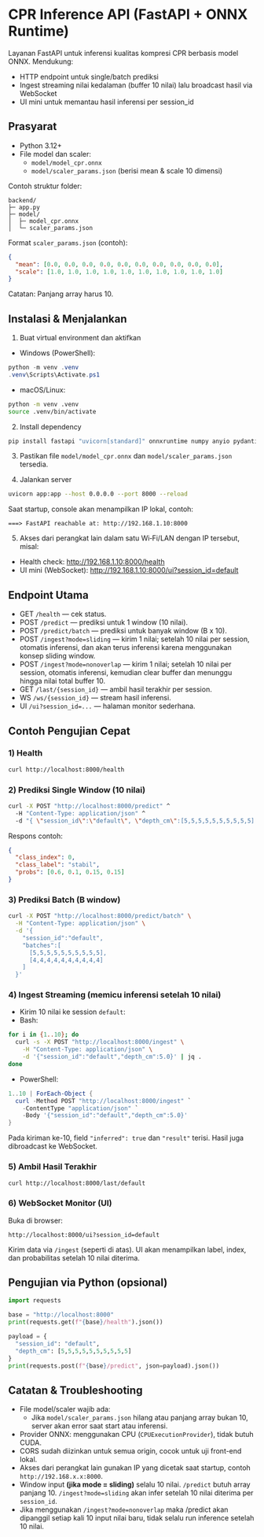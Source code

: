 # CPR Inference API (FastAPI + ONNX Runtime)

Layanan FastAPI untuk inferensi kualitas kompresi CPR berbasis model ONNX. Mendukung:
- HTTP endpoint untuk single/batch prediksi
- Ingest streaming nilai kedalaman (buffer 10 nilai) lalu broadcast hasil via WebSocket
- UI mini untuk memantau hasil inferensi per session_id

## Prasyarat
- Python 3.12+
- File model dan scaler:
  - `model/model_cpr.onnx`
  - `model/scaler_params.json` (berisi mean & scale 10 dimensi)

Contoh struktur folder:
```
backend/
├─ app.py
├─ model/
│  ├─ model_cpr.onnx
│  └─ scaler_params.json
```

Format `scaler_params.json` (contoh):
```json
{
  "mean": [0.0, 0.0, 0.0, 0.0, 0.0, 0.0, 0.0, 0.0, 0.0, 0.0],
  "scale": [1.0, 1.0, 1.0, 1.0, 1.0, 1.0, 1.0, 1.0, 1.0, 1.0]
}
```
Catatan: Panjang array harus 10.

## Instalasi & Menjalankan
1) Buat virtual environment dan aktifkan
- Windows (PowerShell):
```powershell
python -m venv .venv
.venv\Scripts\Activate.ps1
```
- macOS/Linux:
```bash
python -m venv .venv
source .venv/bin/activate
```

2) Install dependency
```bash
pip install fastapi "uvicorn[standard]" onnxruntime numpy anyio pydantic
```

3) Pastikan file `model/model_cpr.onnx` dan `model/scaler_params.json` tersedia.

4) Jalankan server
```bash
uvicorn app:app --host 0.0.0.0 --port 8000 --reload
```
Saat startup, console akan menampilkan IP lokal, contoh:
```
===> FastAPI reachable at: http://192.168.1.10:8000
```

5) Akses dari perangkat lain dalam satu Wi‑Fi/LAN dengan IP tersebut, misal:
- Health check: http://192.168.1.10:8000/health
- UI mini (WebSocket): http://192.168.1.10:8000/ui?session_id=default

## Endpoint Utama
- GET `/health` — cek status.
- POST `/predict` — prediksi untuk 1 window (10 nilai).
- POST `/predict/batch` — prediksi untuk banyak window (B x 10).
- POST `/ingest?mode=sliding` — kirim 1 nilai; setelah 10 nilai per session, otomatis inferensi, dan akan terus inferensi karena menggunakan konsep sliding window.
- POST `/ingest?mode=nonoverlap` — kirim 1 nilai; setelah 10 nilai per session, otomatis inferensi, kemudian clear buffer dan menunggu hingga nilai total buffer 10.
- GET `/last/{session_id}` — ambil hasil terakhir per session.
- WS `/ws/{session_id}` — stream hasil inferensi.
- UI `/ui?session_id=...` — halaman monitor sederhana.

## Contoh Pengujian Cepat

### 1) Health
```bash
curl http://localhost:8000/health
```

### 2) Prediksi Single Window (10 nilai)
```bash
curl -X POST "http://localhost:8000/predict" ^
  -H "Content-Type: application/json" ^
  -d "{ \"session_id\":\"default\", \"depth_cm\":[5,5,5,5,5,5,5,5,5,5] }"
```
Respons contoh:
```json
{
  "class_index": 0,
  "class_label": "stabil",
  "probs": [0.6, 0.1, 0.15, 0.15]
}
```

### 3) Prediksi Batch (B window)
```bash
curl -X POST "http://localhost:8000/predict/batch" \
  -H "Content-Type: application/json" \
  -d '{
    "session_id":"default",
    "batches":[
      [5,5,5,5,5,5,5,5,5,5],
      [4,4,4,4,4,4,4,4,4,4]
    ]
  }'
```

### 4) Ingest Streaming (memicu inferensi setelah 10 nilai)
- Kirim 10 nilai ke session `default`:
- Bash:
```bash
for i in {1..10}; do
  curl -s -X POST "http://localhost:8000/ingest" \
    -H "Content-Type: application/json" \
    -d '{"session_id":"default","depth_cm":5.0}' | jq .
done
```
- PowerShell:
```powershell
1..10 | ForEach-Object {
  curl -Method POST "http://localhost:8000/ingest" `
    -ContentType "application/json" `
    -Body '{"session_id":"default","depth_cm":5.0}'
}
```
Pada kiriman ke-10, field `"inferred": true` dan `"result"` terisi. Hasil juga dibroadcast ke WebSocket.

### 5) Ambil Hasil Terakhir
```bash
curl http://localhost:8000/last/default
```

### 6) WebSocket Monitor (UI)
Buka di browser:
```
http://localhost:8000/ui?session_id=default
```
Kirim data via `/ingest` (seperti di atas). UI akan menampilkan label, index, dan probabilitas setelah 10 nilai diterima.

## Pengujian via Python (opsional)
```python
import requests

base = "http://localhost:8000"
print(requests.get(f"{base}/health").json())

payload = {
  "session_id": "default",
  "depth_cm": [5,5,5,5,5,5,5,5,5,5]
}
print(requests.post(f"{base}/predict", json=payload).json())
```

## Catatan & Troubleshooting
- File model/scaler wajib ada:
  - Jika `model/scaler_params.json` hilang atau panjang array bukan 10, server akan error saat start atau inferensi.
- Provider ONNX: menggunakan CPU (`CPUExecutionProvider`), tidak butuh CUDA.
- CORS sudah diizinkan untuk semua origin, cocok untuk uji front-end lokal.
- Akses dari perangkat lain gunakan IP yang dicetak saat startup, contoh `http://192.168.x.x:8000`.
- Window input **(jika mode = sliding)** selalu 10 nilai. `/predict` butuh array panjang 10. `/ingest?mode=sliding` akan infer setelah 10 nilai diterima per `session_id`.
- Jika menggunakan `/ingest?mode=nonoverlap` maka /predict akan dipanggil setiap kali 10 input nilai baru, tidak selalu run inference setelah 10 nilai.
